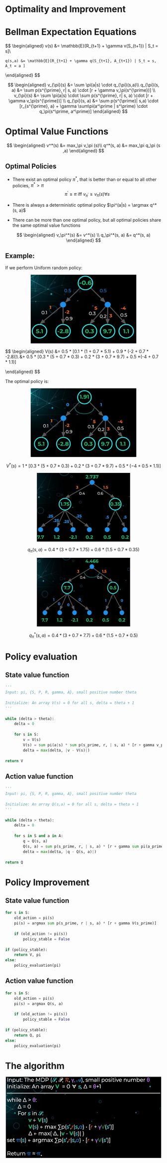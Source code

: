 # Optimality and Improvement

# Bellman Expectation Equations

$$
\begin{aligned}
    v(s) &= \mathbb{E}[R_{t+1} + \gamma v(S_{t+1}) | S_t = s]\\

    q(s,a) &= \mathbb{E}[R_{t+1} + \gamma q(S_{t+1}, A_{t+1}) | S_t = s, A_t = a ]
\end{aligned}
$$

$$
\begin{aligned}
v_{\pi}(s) &= \sum \pi(a|s) \cdot q_{\pi}(s,a)\\
q_{\pi}(s, a) &= \sum  p(s^{\prime}, r| s, a) \cdot [r + \gamma v_\pi(s^{\prime})] \\
v_{\pi}(s) &= \sum \pi(a|s) \cdot \sum p(s^{\prime}, r| s, a) \cdot [r + \gamma v_\pi(s^{\prime})] \\
q_{\pi}(s, a) &= \sum p(s^{\prime}| s,a) \cdot [r_{s^{\prime}, a} + \gamma \sum\pi(a^\prime | s^\prime) \cdot q_\pi(s^\prime, a^\prime)]
\end{aligned}
$$

# Optimal Value Functions

$$
\begin{aligned}
v^*(s) &= max_\pi v_\pi (s)\\
q^*(s, a) &= max_\pi q_\pi (s ,a)
\end{aligned}
$$

## Optimal Policies
- There exist an optimal policy $\pi^*$, that is better than or equal to all other policies, $\pi^* > \pi$
$$
    \pi^{\prime} \geq \pi \text{ iff } v_{\pi^\prime} \geq v_\pi(s) \forall s
$$

- There is always a deterministic optimal policy $\pi^(a|s) = \argmax q^*(s, a)$
- There can be more than one optimal policy, but all optimal policies share the same optimal value functions 
  
$$
\begin{aligned}
v_\pi^*(s) &= v^*(s) \\
q_\pi^*(s, a) &= q^*(s, a)
\end{aligned}
$$

## Example:
If we perform Uniform random policy:
<div align=center>
        <img src ="41.png" width="340" height ="220"/>
</div>

$$
\begin{aligned}
V(s) &= 0.5 * [0.1 * (1 + 0.7 * 5.1) + 0.9 * (-2 + 0.7 * -2.8)]\\
&+ 0.5 * [0.3 * (5 + 0.7 * 0.3) + 0.2 * (3 + 0.7 * 9.7) + 0.5 *(-4 + 0.7 * 1.1)]

\end{aligned}
$$

The optimal policy is:
<div align=center>
        <img src ="42.png" width="340" height ="220"/>
</div>

$$
V^*(s) = 1 * [0.3 *(5 + 0.7 * 0.3) + 0.2 *(3 + 0.7 * 9.7) + 0.5 *(-4 + 0.5 * 1.1)]
$$

<div align=center>
        <img src ="43.png" width="300" height ="220"/>
</div>

$$
q_\pi(s, a) = 0.4 * (3 + 0.7 * 1.75) + 0.6 * (1.5 + 0.7 * 0.35)
$$

<div align=center>
        <img src ="44.png" width="300" height ="220"/>
</div>


$$
q^*_\pi(s, a) = 0.4 * (3 + 0.7 * 7.7) + 0.6 * (1.5 + 0.7 * 0.5)
$$

# Policy evaluation

## State value function

```python
'''
Input: pi, {S, P, R, gamma, A}, small positive number theta

Initialize: An array V(s) = 0 for all s, delta = theta + 1
'''

while (delta > theta):
    delta = 0

    for s in S:
        v = V(s)
        V(s) = sum pi(a|s) * sum p(s_prime, r, | s, a) * [r + gamma v_pi(s_prime)]
        delta = max(delta, |v - V(s)|)

return V
```

## Action value function

```python
'''
Input: pi, {S, P, R, gamma, A}, small positive number theta

Initialize: An array Q(s,a) = 0 for all s, delta = theta + 1
'''

while (delta > theta):
    delta = 0

    for s in S and a in A:
        q = Q(s, a)
        Q(s, a) = sum p(s_prime, r, | s, a) * [r + gamma sum pi(a_prime | s_prime) * Q(s_prime, a_prime)]
        delta = max(delta, |q - Q(s, a)|)

return Q
```

# Policy Improvement
## State value function
```python
for s in S:
    old_action = pi(s)
    pi(s) = argmax sum p(s_prime, r | s, a) * [r + gamma V(s_prime)]

    if (old_action != pi(s))
        policy_stable = False

if (policy_stable):
    return V, pi
else:
    policy_evaluation(pi)
```


## Action value function
```python
for s in S:
    old_action = pi(s)
    pi(s) = argmax Q(s, a)

    if (old_action != pi(s))
        policy_stable = False

if (policy_stable):
    return Q, pi
else:
    policy_evaluation(pi)
```

# The algorithm


<div align=center>
        <img src ="45.png" width="500" height ="260"/>
</div>
